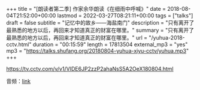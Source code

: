 +++
title = "[朗读者第二季] 作家余华朗读《在细雨中呼喊》"
date = 2018-08-04T21:52:00+00:00
lastmod = 2022-03-27T08:21:11+00:00
tags = ["talks"]
draft = false
subtitle = "记忆中的故乡——海盐南门"
description = "只有离开了最熟悉的地方以后，再回来才知道真正的财富在哪里。"
summary = "只有离开了最熟悉的地方以后，再回来才知道真正的财富在哪里。"
url = "/yuhua-2018-cctv.html"
duration = "00:15:59"
length = 17813504
external_mp3 = "yes"
mp3 = "https://talks.shufang.org/20180804-yuhua-xiyu-cctv/yuhua.mp3"
+++

<https://tv.cctv.com/v/v1/VIDE6JP2zzP2ahaNsS5A2OeX180804.html>

音频：[link](https://talks.shufang.org/20180804-yuhua-xiyu-cctv/yuhua.mp3)